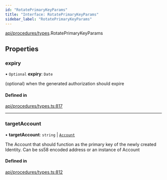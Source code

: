 ```yaml
---
id: "RotatePrimaryKeyParams"
title: "Interface: RotatePrimaryKeyParams"
sidebar_label: "RotatePrimaryKeyParams"
---
```


[api/procedures/types](../../../../../modules/API/Procedures/Types/Types.md).RotatePrimaryKeyParams

## Properties

### expiry

• `Optional` **expiry**: `Date`

(optional) when the generated authorization should expire

#### Defined in

[api/procedures/types.ts:817](https://github.com/PolymeshAssociation/polymesh-sdk/blob/654b99c8d/src/api/procedures/types.ts#L817)

___

### targetAccount

• **targetAccount**: `string` \| [`Account`](../../../../../classes/API/Entities/Account/Account.md)

The Account that should function as the primary key of the newly created Identity. Can be ss58 encoded address or an instance of Account

#### Defined in

[api/procedures/types.ts:812](https://github.com/PolymeshAssociation/polymesh-sdk/blob/654b99c8d/src/api/procedures/types.ts#L812)
